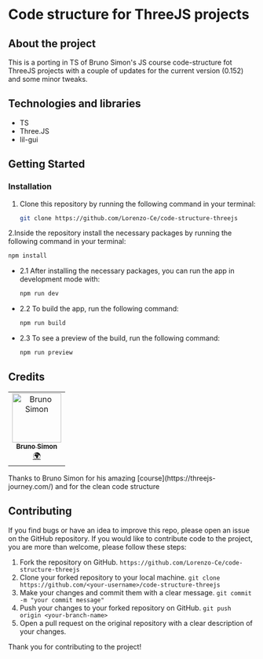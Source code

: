 # Code structure for ThreeJS projects

## About the project

This is a porting in TS of Bruno Simon's JS course code-structure fot ThreeJS projects with a couple of updates for the current version (0.152) and some minor tweaks.

## Technologies and libraries

- TS
- Three.JS 
- lil-gui


## Getting Started


### Installation

1. Clone this repository by running the following command in your terminal:
    ```sh
    git clone https://github.com/Lorenzo-Ce/code-structure-threejs
    ```

2.Inside the repository install the necessary packages by running the following command in your terminal:
  ```sh
  npm install
  ```
* 2.1 After installing the necessary packages, you can run the app in development mode with:
  ```sh
  npm run dev
  ```
* 2.2 To build the app, run the following command:
  ```sh
  npm run build
  ```
* 2.3 To see a preview of the build, run the following command:
  ```sh
  npm run preview
  ```

## Credits
<table>
<tbody>
    <tr>
    <td align="center"><a href="https://github.com/brunosimon"><img src="https://avatars.githubusercontent.com/u/5439991?v=4" width="100px;" alt="Bruno Simon"/><br /><sub><b>Bruno Simon</b></sub></a><br /><a href="#translation-NicolasGirondi" title="Translation">🌍</a></td>
    </tr>
</tbody>
</table>
Thanks to Bruno Simon for his amazing [course](https://threejs-journey.com/) and for the clean code structure

## Contributing

If you find bugs or have an idea to improve this repo, please open an issue on the GitHub repository.
If you would like to contribute code to the project, you are more than welcome, please follow these steps:

1. Fork the repository on GitHub. `https://github.com/Lorenzo-Ce/code-structure-threejs`
2. Clone your forked repository to your local machine. `git clone https://github.com/<your-username>/code-structure-threejs`
3. Make your changes and commit them with a clear message. `git commit -m "your commit message"`
4. Push your changes to your forked repository on GitHub. `git push origin <your-branch-name>`
5. Open a pull request on the original repository with a clear description of your changes.

Thank you for contributing to the project!